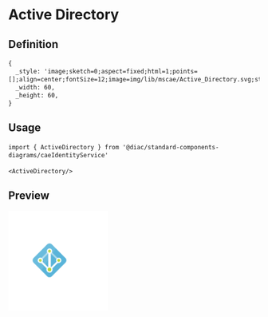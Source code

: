 # Active Directory

## Definition

```
{
  _style: 'image;sketch=0;aspect=fixed;html=1;points=[];align=center;fontSize=12;image=img/lib/mscae/Active_Directory.svg;strokeColor=none;',
  _width: 60,
  _height: 60,
}
```

## Usage

```
import { ActiveDirectory } from '@diac/standard-components-diagrams/caeIdentityService'

<ActiveDirectory/>
```

## Preview

<img src="./active-directory.png" width="200"/>
